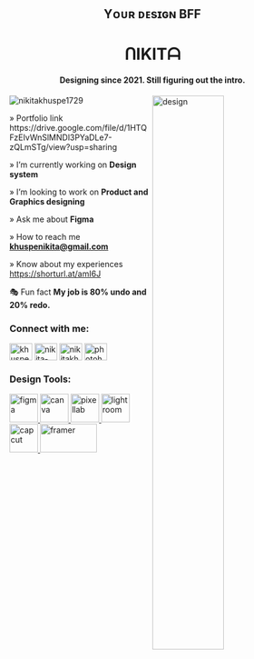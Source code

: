 <h2 align="center">Yᴏᴜʀ ᴅᴇsɪɢɴ BFF</h2>
<h1 align="center">ᑎIKITᗩ </h1>
<h4 align="center">Designing since 2021. Still figuring out the intro.</h4>
<img display="flex" justify-content="center" align="right" width="50%" alt="design" width="300" src="https://www.graphicpear.com/wp-content/uploads/2016/11/boy-1-gif.gif">

<p align="left"> <img src="https://komarev.com/ghpvc/?username=nikitakhuspe1729&label=Profile%20views&color=1C6000&style=flat" alt="nikitakhuspe1729" /> </p>
» Portfolio link https://drive.google.com/file/d/1HTQFzEIvWnSlMNDl3PYaDLe7-zQLmSTg/view?usp=sharing

» I’m currently working on **Design system**

» I’m looking to work on **Product and Graphics designing**


» Ask me about **Figma**

» How to reach me **khuspenikita@gmail.com**

» Know about my experiences https://shorturl.at/amI6J


🎭 Fun fact **My job is 80% undo and 20% redo.** 


<h3 align="left">Connect with me:</h3>
<p align="left">
<a href="https://twitter.com/khuspenikita" target="blank"><img align="center" src="https://raw.githubusercontent.com/rahuldkjain/github-profile-readme-generator/master/src/images/icons/Social/twitter.svg" alt="khuspenikita" height="30" width="40" /></a>
<a href="https://linkedin.com/in/nikita-khuspe" target="blank"><img align="center" src="https://raw.githubusercontent.com/rahuldkjain/github-profile-readme-generator/master/src/images/icons/Social/linked-in-alt.svg" alt="nikita-khuspe" height="30" width="40" /></a>
<a href="https://www.behance.net/nikitakhuspe1729" target="blank"><img align="center" src="https://raw.githubusercontent.com/rahuldkjain/github-profile-readme-generator/master/src/images/icons/Social/behance.svg" alt="nikitakhuspe1729" height="30" width="40" /></a>
<a href="https://www.youtube.com/c/photoholiccaptures" target="blank"><img align="center" src="https://raw.githubusercontent.com/rahuldkjain/github-profile-readme-generator/master/src/images/icons/Social/youtube.svg" alt="photoholiccaptures" height="30" width="40" /></a>
</p>


<h3 align="left">Design Tools:</h3>
<p align="left"> <a href="https://www.figma.com/" target="_blank" rel="noreferrer"> <img src="https://github.com/user-attachments/assets/8aa09e53-4cd3-4954-9dd9-5e71c883cd90" alt="figma" width="50" height="50"/> </a> 
<a href="https://www.canva.com/" target="_blank" rel="noreferrer"> <img src="https://github.com/user-attachments/assets/caccd9e9-3f26-45f2-b932-67dd861f5c22" alt="canva" width="50" height="50"/> </a> 
  <a href="https://play.google.com/store/apps/details?id=com.imaginstudio.imagetools.pixellab&pcampaignid=web_share" target="_blank" rel="noreferrer"> <img src="https://github.com/user-attachments/assets/c7f531a6-8722-4928-b879-a4c16c490d75" alt="pixellab" width="50" height="50"/> </a> 
  <a href="https://lightroom.adobe.com/" target="_blank" rel="noreferrer"> <img src="https://github.com/user-attachments/assets/df96098c-4882-4e31-8d70-6a1bd85fc314" alt="lightroom" width="50" height="50"/> </a> 
  <a href="https://www.capcut.com/" target="_blank" rel="noreferrer"> <img src="https://github.com/user-attachments/assets/58e87974-0489-44fe-a169-85e5ee245ae9" alt="capcut" width="50" height="50"/> </a> 
  <a href="https://www.framer.com/" target="_blank" rel="noreferrer"> <img src="https://github.com/user-attachments/assets/b252f61a-4846-4e1f-9222-0f46039ea5d2" alt="framer" width="100" height="50"/> </a> </p>






<!-- <p>&nbsp;<img align="center" src="https://github-readme-stats.vercel.app/api?username=nikitakhuspe1729&show_icons=true&locale=en" alt="nikitakhuspe1729" /></p>

<!-- <p><img align="center" src="https://github-readme-streak-stats.herokuapp.com/?user=nikitakhuspe1729&" alt="nikitakhuspe1729" /></p> --!>

